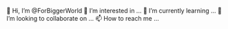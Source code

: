 👋 Hi, I’m @ForBiggerWorld
 👀 I’m interested in ... 
 🌱 I’m currently learning ...
💞️ I’m looking to collaborate on ...
📫 How to reach me ...

<!---
ForBiggerWorld/ForBiggerWorld is a ✨ special ✨ repository because its `README.md` (this file) appears on your GitHub profile.
You can click the Preview link to take a look at your changes.
--->
